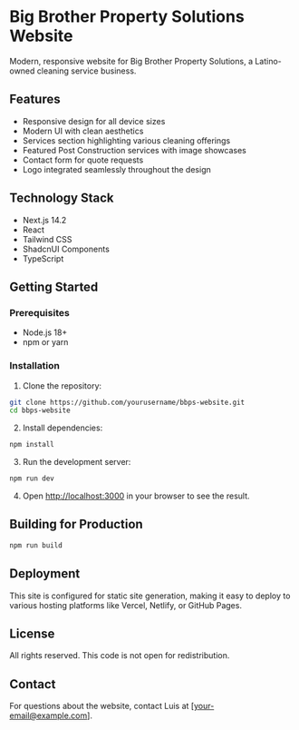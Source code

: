 # Big Brother Property Solutions Website

Modern, responsive website for Big Brother Property Solutions, a Latino-owned cleaning service business.

## Features

- Responsive design for all device sizes
- Modern UI with clean aesthetics
- Services section highlighting various cleaning offerings
- Featured Post Construction services with image showcases
- Contact form for quote requests
- Logo integrated seamlessly throughout the design

## Technology Stack

- Next.js 14.2
- React
- Tailwind CSS
- ShadcnUI Components
- TypeScript

## Getting Started

### Prerequisites

- Node.js 18+
- npm or yarn

### Installation

1. Clone the repository:

```bash
git clone https://github.com/yourusername/bbps-website.git
cd bbps-website
```

2. Install dependencies:

```bash
npm install
```

3. Run the development server:

```bash
npm run dev
```

4. Open [http://localhost:3000](http://localhost:3000) in your browser to see the result.

## Building for Production

```bash
npm run build
```

## Deployment

This site is configured for static site generation, making it easy to deploy to various hosting platforms like Vercel, Netlify, or GitHub Pages.

## License

All rights reserved. This code is not open for redistribution.

## Contact

For questions about the website, contact Luis at [your-email@example.com].
